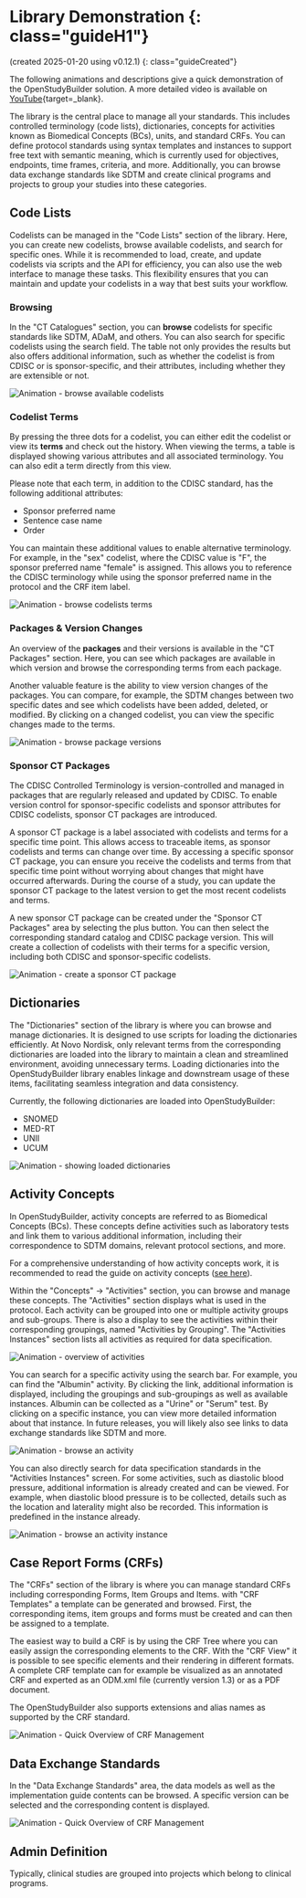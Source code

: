 # Library Demonstration {: class="guideH1"}

(created 2025-01-20 using v0.12.1) 
{: class="guideCreated"}

The following animations and descriptions give a quick demonstration of the OpenStudyBuilder solution. A more detailed video is available on [YouTube](https://www.youtube.com/watch?v=dL5CY0BwfEs){target=_blank}.

The library is the central place to manage all your standards. This includes controlled terminology (code lists), dictionaries, concepts for activities known as Biomedical Concepts (BCs), units, and standard CRFs. You can define protocol standards using syntax templates and instances to support free text with semantic meaning, which is currently used for objectives, endpoints, time frames, criteria, and more. Additionally, you can browse data exchange standards like SDTM and create clinical programs and projects to group your studies into these categories.

## Code Lists

Codelists can be managed in the "Code Lists" section of the library. Here, you can create new codelists, browse available codelists, and search for specific ones. While it is recommended to load, create, and update codelists via scripts and the API for efficiency, you can also use the web interface to manage these tasks. This flexibility ensures that you can maintain and update your codelists in a way that best suits your workflow.

### Browsing

In the "CT Catalogues" section, you can **browse** codelists for specific standards like SDTM, ADaM, and others. You can also search for specific codelists using the search field. The table not only provides the results but also offers additional information, such as whether the codelist is from CDISC or is sponsor-specific, and their attributes, including whether they are extensible or not.

![Animation - browse available codelists](./img/demo/info_demo_lib_01_codelists.gif)

### Codelist Terms

By pressing the three dots for a codelist, you can either edit the codelist or view its **terms** and check out the history. When viewing the terms, a table is displayed showing various attributes and all associated terminology. You can also edit a term directly from this view.

Please note that each term, in addition to the CDISC standard, has the following additional attributes:

- Sponsor preferred name
- Sentence case name
- Order

You can maintain these additional values to enable alternative terminology. For example, in the "sex" codelist, where the CDISC value is "F", the sponsor preferred name "female" is assigned. This allows you to reference the CDISC terminology while using the sponsor preferred name in the protocol and the CRF item label.

![Animation - browse codelists terms](./img/demo/info_demo_lib_02_codelists.gif)

### Packages & Version Changes

An overview of the **packages** and their versions is available in the "CT Packages" section. Here, you can see which packages are available in which version and browse the corresponding terms from each package.

Another valuable feature is the ability to view version changes of the packages. You can compare, for example, the SDTM changes between two specific dates and see which codelists have been added, deleted, or modified. By clicking on a changed codelist, you can view the specific changes made to the terms.

![Animation - browse package versions](./img/demo/info_demo_lib_03_codelists.gif)

### Sponsor CT Packages

The CDISC Controlled Terminology is version-controlled and managed in packages that are regularly released and updated by CDISC. To enable version control for sponsor-specific codelists and sponsor attributes for CDISC codelists, sponsor CT packages are introduced.

A sponsor CT package is a label associated with codelists and terms for a specific time point. This allows access to traceable items, as sponsor codelists and terms can change over time. By accessing a specific sponsor CT package, you can ensure you receive the codelists and terms from that specific time point without worrying about changes that might have occurred afterwards. During the course of a study, you can update the sponsor CT package to the latest version to get the most recent codelists and terms.

A new sponsor CT package can be created under the "Sponsor CT Packages" area by selecting the plus button. You can then select the corresponding standard catalog and CDISC package version. This will create a collection of codelists with their terms for a specific version, including both CDISC and sponsor-specific codelists.

![Animation - create a sponsor CT package](./img/demo/info_demo_lib_04_codelists.gif)

## Dictionaries

The "Dictionaries" section of the library is where you can browse and manage dictionaries. It is designed to use scripts for loading the dictionaries efficiently. At Novo Nordisk, only relevant terms from the corresponding dictionaries are loaded into the library to maintain a clean and streamlined environment, avoiding unnecessary terms. Loading dictionaries into the OpenStudyBuilder library enables linkage and downstream usage of these items, facilitating seamless integration and data consistency.

Currently, the following dictionaries are loaded into OpenStudyBuilder:

- SNOMED
- MED-RT
- UNII
- UCUM

![Animation - showing loaded dictionaries](./img/demo/info_demo_lib_10_dictionaries.gif)

## Activity Concepts

In OpenStudyBuilder, activity concepts are referred to as Biomedical Concepts (BCs). These concepts define activities such as laboratory tests and link them to various additional information, including their correspondence to SDTM domains, relevant protocol sections, and more.

For a comprehensive understanding of how activity concepts work, it is recommended to read the guide on activity concepts ([see here](./guide_activity_concept.md)).

Within the "Concepts" -> "Activities" section, you can browse and manage these concepts. The "Activities" section displays what is used in the protocol. Each activity can be grouped into one or multiple activity groups and sub-groups. There is also a display to see the activities within their corresponding groupings, named "Activities by Grouping". The "Activities Instances" section lists all activities as required for data specification.

![Animation - overview of activities](./img/demo/info_demo_lib_20_activities.gif)

You can search for a specific activity using the search bar. For example, you can find the "Albumin" activity. By clicking the link, additional information is displayed, including the groupings and sub-groupings as well as available instances. Albumin can be collected as a "Urine" or "Serum" test. By clicking on a specific instance, you can view more detailed information about that instance. In future releases, you will likely also see links to data exchange standards like SDTM and more.

![Animation - browse an activity](./img/demo/info_demo_lib_21_activities.gif)

You can also directly search for data specification standards in the "Activities Instances" screen. For some activities, such as diastolic blood pressure, additional information is already created and can be viewed. For example, when diastolic blood pressure is to be collected, details such as the location and laterality might also be recorded. This information is predefined in the instance already.

![Animation - browse an activity instance](./img/demo/info_demo_lib_22_activities.gif)

## Case Report Forms (CRFs)

The "CRFs" section of the library is where you can manage standard CRFs including corresponding Forms, Item Groups and Items. with "CRF Templates" a template can be generated and browsed. First, the corresponding items, item groups and forms must be created and can then be assigned to a template.

The easiest way to build a CRF is by using the CRF Tree where you can easily assign the corresponding elements to the CRF. With the "CRF View" it is possible to see specific elements and their rendering in different formats. A complete CRF template can for example be visualized as an annotated CRF and experted as an ODM.xml file (currently version 1.3) or as a PDF document.

The OpenStudyBuilder also supports extensions and alias names as supported by the CRF standard.

![Animation - Quick Overview of CRF Management](./img/demo/info_demo_lib_30_crf.gif)

## Data Exchange Standards

In the "Data Exchange Standards" area, the data models as well as the implementation guide contents can be browsed. A specific version can be selected and the corresponding content is displayed.

![Animation - Quick Overview of CRF Management](./img/demo/info_demo_lib_50_exchange.gif)

## Admin Definition

Typically, clinical studies are grouped into projects which belong to clinical programs. 